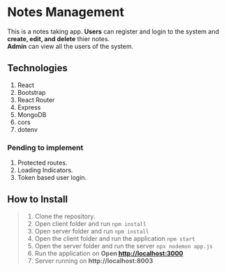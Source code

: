 # Notes Management

This is a notes taking app. **Users** can register and login to the system and **create, edit, and delete** thier notes. <br>
**Admin** can view all the users of the system.

## Technologies

1. React
2. Bootstrap
3. React Router
4. Express
5. MongoDB
6. cors
7. dotenv

### Pending to implement

1. Protected routes.
2. Loading Indicators.
3. Token based user login.

## How to Install

> 1. Clone the repository.
> 2. Open client folder and run ``` npm install ```
> 3. Open server folder and run ``` npm install ```
> 4. Open the client folder and run the application ``` npm start ```
> 5. Open the server folder and run the server ``` npx nodemon app.js ```
> 6. Run the application on **Open [http://localhost:3000](http://localhost:3000)**
> 7. Server running on **http://localhost:8003**

